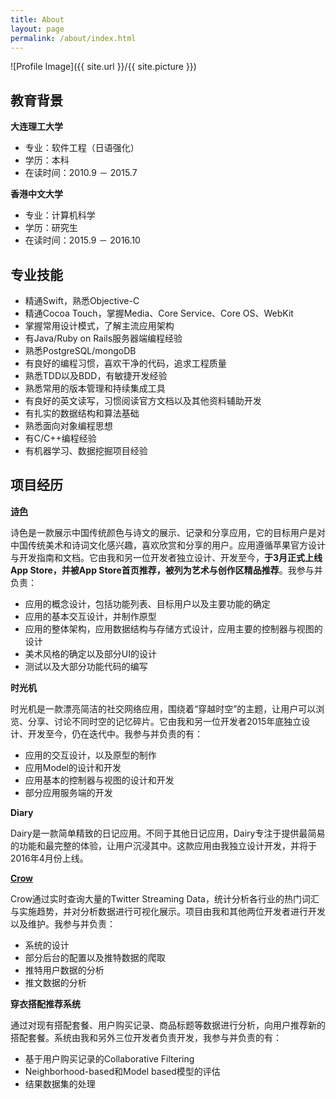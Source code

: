 ```yaml
---
title: About
layout: page
permalink: /about/index.html
---
```

![Profile Image]({{ site.url }}/{{ site.picture }})

## 教育背景

**大连理工大学**
* 专业：软件工程（日语强化）
* 学历：本科
* 在读时间：2010.9 － 2015.7

**香港中文大学**
* 专业：计算机科学
* 学历：研究生
* 在读时间：2015.9 － 2016.10

## 专业技能
* 精通Swift，熟悉Objective-C
* 精通Cocoa Touch，掌握Media、Core Service、Core OS、WebKit
* 掌握常用设计模式，了解主流应用架构
* 有Java/Ruby on Rails服务器端编程经验
* 熟悉PostgreSQL/mongoDB
* 有良好的编程习惯，喜欢干净的代码，追求工程质量
* 熟悉TDD以及BDD，有敏捷开发经验
* 熟悉常用的版本管理和持续集成工具
* 有良好的英文读写，习惯阅读官方文档以及其他资料辅助开发
* 有扎实的数据结构和算法基础
* 熟悉面向对象编程思想
* 有C/C++编程经验
* 有机器学习、数据挖掘项目经验

## 项目经历

**[诗色](shise.chaoxsuper.com)**

诗色是一款展示中国传统颜色与诗文的展示、记录和分享应用，它的目标用户是对中国传统美术和诗词文化感兴趣，喜欢欣赏和分享的用户。应用遵循苹果官方设计与开发指南和文档。它由我和另一位开发者独立设计、开发至今，**于3月正式上线App Store，并被App Store首页推荐，被列为艺术与创作区精品推荐**。我参与并负责：

* 应用的概念设计，包括功能列表、目标用户以及主要功能的确定
* 应用的基本交互设计，并制作原型
* 应用的整体架构，应用数据结构与存储方式设计，应用主要的控制器与视图的设计
* 美术风格的确定以及部分UI的设计
* 测试以及大部分功能代码的编写

**时光机**

时光机是一款漂亮简洁的社交网络应用，围绕着“穿越时空”的主题，让用户可以浏览、分享、讨论不同时空的记忆碎片。它由我和另一位开发者2015年底独立设计、开发至今，仍在迭代中。我参与并负责的有：

* 应用的交互设计，以及原型的制作
* 应用Model的设计和开发
* 应用基本的控制器与视图的设计和开发
* 部分应用服务端的开发

**Diary**

Dairy是一款简单精致的日记应用。不同于其他日记应用，Dairy专注于提供最简易的功能和最完整的体验，让用户沉浸其中。这款应用由我独立设计开发，并将于2016年4月份上线。

**[Crow](crow.chaoxsuper.com)**

Crow通过实时查询大量的Twitter Streaming Data，统计分析各行业的热门词汇与实施趋势，并对分析数据进行可视化展示。项目由我和其他两位开发者进行开发以及维护。我参与并负责：

* 系统的设计
* 部分后台的配置以及推特数据的爬取
* 推特用户数据的分析
* 推文数据的分析

**穿衣搭配推荐系统**

通过对现有搭配套餐、用户购买记录、商品标题等数据进行分析，向用户推荐新的搭配套餐。系统由我和另外三位开发者负责开发，我参与并负责的有：

* 基于用户购买记录的Collaborative Filtering
* Neighborhood-based和Model based模型的评估
* 结果数据集的处理
